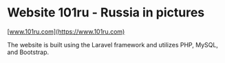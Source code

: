 # Website 101ru - Russia in pictures

[www.101ru.com](https://www.101ru.com)

The website is built using the Laravel framework and utilizes PHP, MySQL, and Bootstrap. 